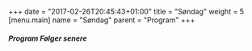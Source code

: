 +++
date = "2017-02-26T20:45:43+01:00"
title = "Søndag"
weight = 5
[menu.main]
name = "Søndag"
parent = "Program"
+++

##### Program Følger senere

<!--{{< display_table_csv_program file="content/program/soendag.csv" class="striped bordered" >}}-->
